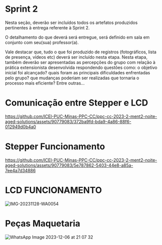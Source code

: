 # Sprint 2

Nesta seção, deverão ser incluídos todos os artefatos produzidos pertinentes à entrega referente à Sprint 2.

O detalhamento do que deverá será entregue, será definido em sala em conjunto com seu(sua) professor(a).

Vale destacar que, tudo o que foi produzido de registros (fotográficos, lista de presença, vídeos etc) deverá ser incluído nesta etapa. Nesta etapa, também deverão ser apresentadas as percepções do grupo com relação à prática extensionista desenvolvida respondendo questões como: o objetivo inicial foi alcançado? quais foram as principais dificuldades enfrentadas pelo grupo? que mudanças poderiam ser realizadas que tornaria o processo mais eficiente? Entre outras...

# Comunicação entre Stepper e LCD
https://github.com/ICEI-PUC-Minas-PPC-CC/ppc-cc-2023-2-ment2-noite-aged-solutions/assets/90779083/372ba9fd-bda9-4a86-88f6-012949d0b4a0

# Stepper Funcionamento
https://github.com/ICEI-PUC-Minas-PPC-CC/ppc-cc-2023-2-ment2-noite-aged-solutions/assets/90779083/5e787862-5403-44e8-a85a-7ee4a7d34886

# LCD FUNCIONAMENTO
![IMG-20231128-WA0054](https://github.com/ICEI-PUC-Minas-PPC-CC/ppc-cc-2023-2-ment2-noite-aged-solutions/assets/90779083/625a6f63-b2d8-4c45-be29-c8295a03470d)

# Peças Maquetaria
![WhatsApp Image 2023-12-06 at 21 07 32](https://github.com/ICEI-PUC-Minas-PPC-CC/ppc-cc-2023-2-ment2-noite-aged-solutions/assets/90779083/77b5bd6d-075c-4812-b84f-88de97f7fda3)




